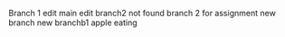 Branch 1 edit
main edit 
branch2 not found
branch 2 for assignment
new branch 
new branchb1
apple eating